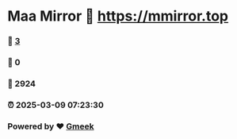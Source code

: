 # Maa Mirror :link: https://mmirror.top 
### :page_facing_up: [3](https://mmirror.top/tag.html) 
### :speech_balloon: 0 
### :hibiscus: 2924 
### :alarm_clock: 2025-03-09 07:23:30 
### Powered by :heart: [Gmeek](https://github.com/Meekdai/Gmeek)
